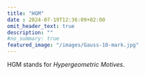 ```yaml
---
title: "HGM"
date : 2024-07-19T12:36:09+02:00
omit_header_text: true
description: ""
#no_summary: true
featured_image: "/images/Gauss-10-mark.jpg"
---
```


HGM stands for *Hypergeometric Motives*.

